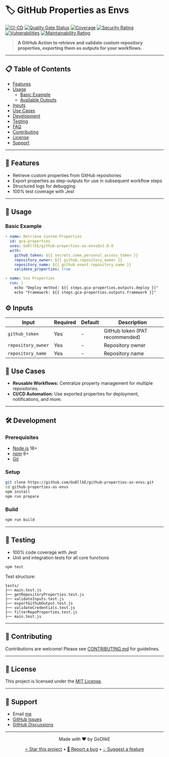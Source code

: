# 🏷️ GitHub Properties as Envs

[![CI-CD](https://github.com/GoDllkE/github-properties-as-envs/actions/workflows/cicd-workflow.yml/badge.svg)](https://github.com/GoDllkE/github-properties-as-envs/actions/workflows/cicd-workflow.yml)
[![Quality Gate Status](https://sonarcloud.io/api/project_badges/measure?project=GoDllkE_github-properties-as-envs&metric=alert_status)](https://sonarcloud.io/summary/new_code?id=GoDllkE_github-properties-as-envs)
[![Coverage](https://sonarcloud.io/api/project_badges/measure?project=GoDllkE_github-properties-as-envs&metric=coverage)](https://sonarcloud.io/summary/new_code?id=GoDllkE_github-properties-as-envs)
[![Security Rating](https://sonarcloud.io/api/project_badges/measure?project=GoDllkE_github-properties-as-envs&metric=security_rating)](https://sonarcloud.io/summary/new_code?id=GoDllkE_github-properties-as-envs)
[![Vulnerabilities](https://sonarcloud.io/api/project_badges/measure?project=GoDllkE_github-properties-as-envs&metric=vulnerabilities)](https://sonarcloud.io/summary/new_code?id=GoDllkE_github-properties-as-envs)
[![Maintainability Rating](https://sonarcloud.io/api/project_badges/measure?project=GoDllkE_github-properties-as-envs&metric=sqale_rating)](https://sonarcloud.io/summary/new_code?id=GoDllkE_github-properties-as-envs)

> **A GitHub Action to retrieve and validate custom repository properties, exporting them as outputs for your workflows.**

---

## 📋 Table of Contents

- [Features](#features)
- [Usage](#usage)
  - [Basic Example](#basic-example)
  - [Available Outputs](#available-outputs)
- [Inputs](#inputs)
- [Use Cases](#use-cases)
- [Development](#development)
- [Testing](#testing)
- [FAQ](#faq)
- [Contributing](#contributing)
- [License](#license)
- [Support](#support)

---

## 🚀 Features

- Retrieve custom properties from GitHub repositories
- Export properties as step-outputs for use in subsequent workflow steps
- Structured logs for debugging
- 100% test coverage with Jest

---

## 🔧 Usage

### Basic Example

```yaml
- name: Retrieve Custom Properties
  id: gca-properties
  uses: GoDllkE/github-properties-as-envs@v1.0.0
  with:
    github_token: ${{ secrets.some_personal_access_token }}
    repository_owner: ${{ github.repository_owner }}
    repository_name: ${{ github.event.repository.name }}
    validate_properties: true

- name: Use Properties
  run: |
    echo "Deploy method: ${{ steps.gca-properties.outputs.deploy }}"
    echo "Framework: ${{ steps.gca-properties.outputs.framework }}"
```

## ⚙️ Inputs

| Input                | Required | Default | Description                                  |
|----------------------|----------|---------|----------------------------------------------|
| `github_token`       | Yes      | -       | GitHub token (PAT recommended)               |
| `repository_owner`   | Yes      | -       | Repository owner                             |
| `repository_name`    | Yes      | -       | Repository name                              |


## 🎯 Use Cases

- **Reusable Workflows:** Centralize property management for multiple repositories.
- **CI/CD Automation:** Use exported properties for deployment, notifications, and more.

---

## 🛠️ Development

### Prerequisites

- [Node.js](https://nodejs.org/) 18+
- [npm](https://npmjs.com/) 8+
- [Git](https://git-scm.com/)

### Setup

```bash
git clone https://github.com/GoDllkE/github-properties-as-envs.git
cd github-properties-as-envs
npm install
npm run prepare
```

### Build

```bash
npm run build
```

---

## 🧪 Testing

- 100% code coverage with Jest
- Unit and integration tests for all core functions

```bash
npm test
```

Test structure:

```
tests/
├── main.test.js
├── getRepositoryProperties.test.js
├── validateInputs.test.js
├── exportGithubOutput.test.js
├── validateCredentials.test.js
├── filterRepoProperties.test.js
├── main.test.js
```

---

## 🤝 Contributing

Contributions are welcome! Please see [CONTRIBUTING.md](.github/CONTRIBUTING.MD) for guidelines.

---

## 📄 License

This project is licensed under the [MIT License](LICENSE).

---

## 👥 Support

- Email [me](mailto:gustavot53@gmail.com)
- [GitHub Issues](https://github.com/GoDllkE/github-properties-as-envs/issues)
- [GitHub Discussions](https://github.com/GoDllkE/github-properties-as_envs/discussions)

---

<div align="center">

Made with ❤️ by GoDllkE

[⭐ Star this project](https://github.com/GoDllkE/github-properties-as_envs) • [📝 Report a bug](https://github.com/GoDllkE/github-properties-as_envs/issues) • [💡 Suggest a feature](https://github.com/GoDllkE/github-properties-as_envs/discussions)

</div>
